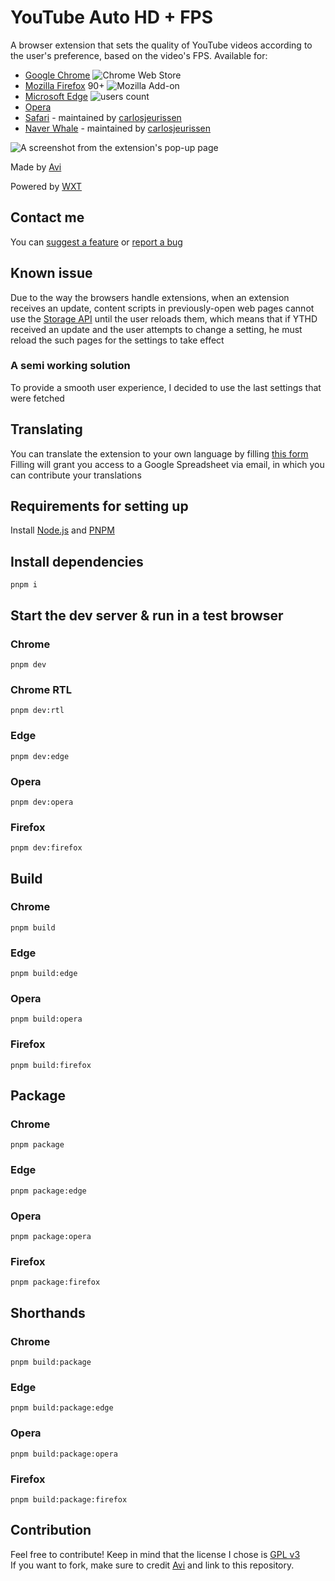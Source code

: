 # YouTube Auto HD + FPS

A browser extension that sets the quality of YouTube videos according to the user's preference, based on the video's
FPS.
Available for:

- [Google Chrome](https://chrome.google.com/webstore/detail/fcphghnknhkimeagdglkljinmpbagone) ![Chrome Web Store](https://img.shields.io/chrome-web-store/users/fcphghnknhkimeagdglkljinmpbagone?color=white&label=users&style=flat-square)
- [Mozilla Firefox](https://addons.mozilla.org/firefox/addon/youtube-auto-hd-fps)
  90+ ![Mozilla Add-on](https://img.shields.io/amo/users/youtube-auto-hd-fps?color=white&label=users&style=flat-square)
- [Microsoft Edge](https://microsoftedge.microsoft.com/addons/detail/ggnepcoiimddpmjaoejhdfppjbcnfaom) ![users count](https://img.shields.io/badge/dynamic/json?label=users&query=activeInstallCount&style=flat-square&color=white&url=https://microsoftedge.microsoft.com/addons/getproductdetailsbycrxid/ggnepcoiimddpmjaoejhdfppjbcnfaom)
- [Opera](https://addons.opera.com/en/extensions/details/youtube-auto-hd-fps)
- [Safari](https://apps.apple.com/us/app/id1546729687) - maintained
  by [carlosjeurissen](https://github.com/carlosjeurissen)
- [Naver Whale](https://store.whale.naver.com/detail/njejcbikjebbmiggdpdggelmoifodjhh) - maintained
  by [carlosjeurissen](https://github.com/carlosjeurissen)

![A screenshot from the extension's pop-up page](https://github.com/avi12/youtube-auto-hd/assets/6422804/fc7a4581-0162-427c-a6bc-7d96e68a3961)

Made by [Avi](https://avi12.com)

Powered by [WXT](https://github.com/wxt-dev/wxt)

## Contact me

You can [suggest a feature](https://github.com/avi12/youtube-auto-hd/issues/new?assignees=&labels=enhancement&projects=&template=feature_request.yml&title=%5BFeature+request%5D+)
or [report a bug](https://github.com/avi12/youtube-auto-hd/issues/new?assignees=&labels=bug&projects=&template=bug_report.yml&title=%5BBug%5D+)

## Known issue

Due to the way the browsers handle extensions, when an extension receives an update, content scripts in previously-open web
pages cannot use the [Storage API](https://developer.mozilla.org/en-US/docs/Mozilla/Add-ons/WebExtensions/API/storage) until the user reloads them, which means that if YTHD received an update and the user
attempts to change a setting, he must reload the such pages for the settings to take effect

### A semi working solution

To provide a smooth user experience, I decided to use the last settings that were fetched

## Translating

You can translate the extension to your own language by filling [this form](https://apps.jeurissen.co/auto-hd-fps-for-youtube/translate)
Filling will grant you access to a Google Spreadsheet via email, in which you can contribute your translations

## Requirements for setting up

Install [Node.js](https://nodejs.org) and [PNPM](https://pnpm.io/installation)

## Install dependencies

```shell script
pnpm i
```

## Start the dev server & run in a test browser

### Chrome

```shell script
pnpm dev
```

### Chrome RTL

```shell
pnpm dev:rtl
```

### Edge

```shell
pnpm dev:edge
```

### Opera

```shell
pnpm dev:opera
```

### Firefox

```shell
pnpm dev:firefox
```

## Build

### Chrome

```shell script
pnpm build
```

### Edge

```shell script
pnpm build:edge
```

### Opera

```shell
pnpm build:opera
```

### Firefox

```shell
pnpm build:firefox
```

## Package

### Chrome

```shell
pnpm package
```

### Edge

```shell
pnpm package:edge
````

### Opera

```shell
pnpm package:opera
```

### Firefox

```shell
pnpm package:firefox
```

## Shorthands

### Chrome

```shell
pnpm build:package
```

### Edge

```shell
pnpm build:package:edge
```

### Opera

```shell
pnpm build:package:opera
```

### Firefox

```shell
pnpm build:package:firefox
```

## Contribution

Feel free to contribute! Keep in mind that the license I chose is [GPL v3](https://github.com/avi12/youtube-auto-hd/blob/main/LICENSE)  
If you want to fork, make sure to credit [Avi](https://avi12.com) and link to this repository.
